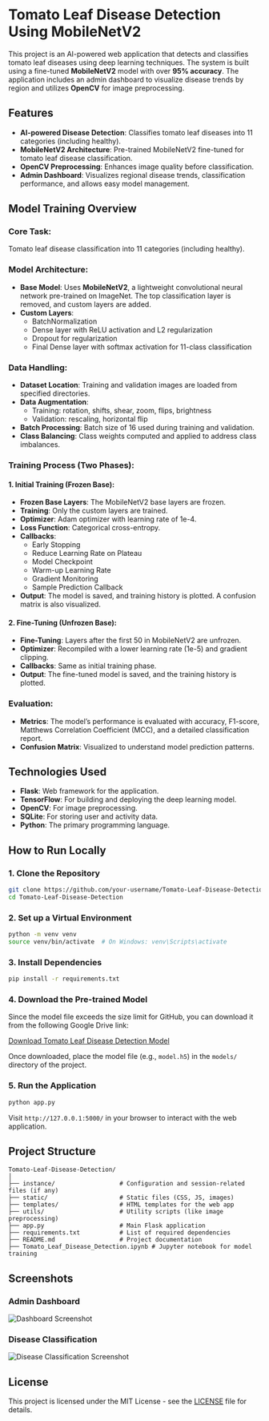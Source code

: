 # Tomato Leaf Disease Detection Using MobileNetV2

This project is an AI-powered web application that detects and classifies tomato leaf diseases using deep learning techniques. The system is built using a fine-tuned **MobileNetV2** model with over **95% accuracy**. The application includes an admin dashboard to visualize disease trends by region and utilizes **OpenCV** for image preprocessing.

## Features

- **AI-powered Disease Detection**: Classifies tomato leaf diseases into 11 categories (including healthy).
- **MobileNetV2 Architecture**: Pre-trained MobileNetV2 fine-tuned for tomato leaf disease classification.
- **OpenCV Preprocessing**: Enhances image quality before classification.
- **Admin Dashboard**: Visualizes regional disease trends, classification performance, and allows easy model management.

## Model Training Overview

### Core Task:
Tomato leaf disease classification into 11 categories (including healthy).

### Model Architecture:
- **Base Model**: Uses **MobileNetV2**, a lightweight convolutional neural network pre-trained on ImageNet. The top classification layer is removed, and custom layers are added.
- **Custom Layers**: 
  - BatchNormalization
  - Dense layer with ReLU activation and L2 regularization
  - Dropout for regularization
  - Final Dense layer with softmax activation for 11-class classification

### Data Handling:
- **Dataset Location**: Training and validation images are loaded from specified directories.
- **Data Augmentation**: 
  - Training: rotation, shifts, shear, zoom, flips, brightness
  - Validation: rescaling, horizontal flip
- **Batch Processing**: Batch size of 16 used during training and validation.
- **Class Balancing**: Class weights computed and applied to address class imbalances.

### Training Process (Two Phases):

#### 1. Initial Training (Frozen Base):
- **Frozen Base Layers**: The MobileNetV2 base layers are frozen.
- **Training**: Only the custom layers are trained.
- **Optimizer**: Adam optimizer with learning rate of 1e-4.
- **Loss Function**: Categorical cross-entropy.
- **Callbacks**: 
  - Early Stopping
  - Reduce Learning Rate on Plateau
  - Model Checkpoint
  - Warm-up Learning Rate
  - Gradient Monitoring
  - Sample Prediction Callback
- **Output**: The model is saved, and training history is plotted. A confusion matrix is also visualized.

#### 2. Fine-Tuning (Unfrozen Base):
- **Fine-Tuning**: Layers after the first 50 in MobileNetV2 are unfrozen.
- **Optimizer**: Recompiled with a lower learning rate (1e-5) and gradient clipping.
- **Callbacks**: Same as initial training phase.
- **Output**: The fine-tuned model is saved, and the training history is plotted.

### Evaluation:
- **Metrics**: The model’s performance is evaluated with accuracy, F1-score, Matthews Correlation Coefficient (MCC), and a detailed classification report.
- **Confusion Matrix**: Visualized to understand model prediction patterns.

## Technologies Used

- **Flask**: Web framework for the application.
- **TensorFlow**: For building and deploying the deep learning model.
- **OpenCV**: For image preprocessing.
- **SQLite**: For storing user and activity data.
- **Python**: The primary programming language.

## How to Run Locally

### 1. Clone the Repository
```bash
git clone https://github.com/your-username/Tomato-Leaf-Disease-Detection.git
cd Tomato-Leaf-Disease-Detection
```

### 2. Set up a Virtual Environment
```bash
python -m venv venv
source venv/bin/activate  # On Windows: venv\Scripts\activate
```

### 3. Install Dependencies
```bash
pip install -r requirements.txt
```

### 4. Download the Pre-trained Model

Since the model file exceeds the size limit for GitHub, you can download it from the following Google Drive link:

[Download Tomato Leaf Disease Detection Model](https://drive.google.com/file/d/1d4tUVId9oGwwgVu2nl7JW5rGXNFi3SUk/view?usp=drive_link)

Once downloaded, place the model file (e.g., `model.h5`) in the `models/` directory of the project.

### 5. Run the Application
```bash
python app.py
```

Visit `http://127.0.0.1:5000/` in your browser to interact with the web application.

## Project Structure

```
Tomato-Leaf-Disease-Detection/
│
├── instance/                  # Configuration and session-related files (if any)
├── static/                    # Static files (CSS, JS, images)
├── templates/                 # HTML templates for the web app
├── utils/                     # Utility scripts (like image preprocessing)
├── app.py                     # Main Flask application
├── requirements.txt           # List of required dependencies
├── README.md                  # Project documentation
├── Tomato_Leaf_Disease_Detection.ipynb # Jupyter notebook for model training
```

## Screenshots

### Admin Dashboard
![Dashboard Screenshot](screenshots/dashboard.png)

### Disease Classification
![Disease Classification Screenshot](screenshots/classification.png)

## License

This project is licensed under the MIT License - see the [LICENSE](LICENSE) file for details.
